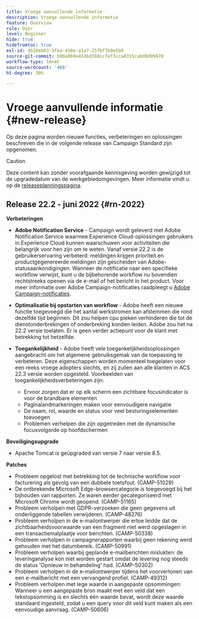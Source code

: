 ```yaml
---
title: Vroege aanvullende informatie
description: Vroege aanvullende informatie
feature: Overview
role: User
level: Beginner
hide: true
hidefromtoc: true
exl-id: 4b10eb63-3fea-438e-a1a7-25fbf7b0e5b0
source-git-commit: b00a0b9e4536d388ccfef3cca0315cabd0d99670
workflow-type: tm+mt
source-wordcount: '468'
ht-degree: 30%

---
```


# Vroege aanvullende informatie {#new-release}

Op deze pagina worden nieuwe functies, verbeteringen en oplossingen beschreven die in de volgende release van Campaign Standard zijn opgenomen.

>[!CAUTION]
>
> Deze content kan zonder voorafgaande kennisgeving worden gewijzigd tot de upgradedatum van de werkgebiedomgevingen. Meer informatie vindt u op de [releaseplanningspagina](../../rn/using/release-planning.md).

## Release 22.2 - juni 2022 {#rn-2022}

**Verbeteringen**

* **Adobe Notification Service** - Campaign wordt geleverd met Adobe Notification Service waarmee Experience Cloud-oplossingen gebruikers in Experience Cloud kunnen waarschuwen voor activiteiten die belangrijk voor hen zijn om te weten. Vanaf versie 22.2 is de gebruikerservaring verbeterd: meldingen krijgen prioriteit en productgegenereerde meldingen zijn gescheiden van Adobe-statusaankondigingen. Wanneer de notificatie naar een specifieke workflow verwijst, kunt u de bijbehorende workflow nu bovendien rechtstreeks openen via de e-mail of het bericht in het product.  Voor meer informatie over Adobe Campaign-notificaties raadpleegt u [Adobe Campaign-notificaties](../../administration/using/sending-internal-notifications.md).

* **Optimalisatie bij opstarten van workflow** - Adobe heeft een nieuwe functie toegevoegd die het aantal werkstromen kan afstemmen die rond dezelfde tijd beginnen. Dit zou helpen cpu pieken verhinderen die tot de dienstonderbrekingen of onderbreking konden leiden. Adobe zou het na 22.2 versie toelaten. Er is geen verder actiepunt voor de klant met betrekking tot hetzelfde.

* **Toegankelijkheid** - Adobe heeft vele toegankelijkheidsoplossingen aangebracht om het algemene gebruiksgemak van de toepassing te verbeteren. Deze eigenschappen worden momenteel toegelaten voor een reeks vroege adopters slechts, en zij zullen aan alle klanten in ACS 22.3 versie worden opgesteld. Voorbeelden van toegankelijkheidsverbeteringen zijn:

   * Ervoor zorgen dat er op elk scherm een zichtbare focusindicator is voor de brandbare elementen
   * Paginalandmarkeringen maken voor eenvoudigere navigatie
   * De naam, rol, waarde en status voor veel besturingselementen toevoegen
   * Problemen verhelpen die zijn opgetreden met de dynamische focusvolgorde op hoofdschermen

**Beveiligingsupgrade**

* Apache Tomcat is geüpgraded van versie 7 naar versie 8.5.

**Patches**

* Probleem opgelost met betrekking tot de technische workflow voor facturering als gevolg van een dubbele toetsfout. (CAMP-51029)
* De ontbrekende Microsoft Edge-browsercategorie is toegevoegd bij het bijhouden van rapporten. Ze waren eerder gecategoriseerd met Microsoft Chrome wordt geopend. (CAMP-51165)
* Probleem verholpen met GDPR-verzoeken die geen gegevens uit onderliggende tabellen verwijderen. (CAMP-48276)
* Probleem verholpen in de e-mailontwerper die ertoe leidde dat de zichtbaarheidsvoorwaarde van een fragment niet werd opgeslagen in een transactiemalplaatje voor berichten. (CAMP-50338)
* Probleem verholpen in campagnerapporten waarbij geen rekening werd gehouden met het datumbereik. (CAMP-50991)
* Probleem verholpen waarbij geplande e-mailberichten mislukten: de leveringanalyse kon niet worden gestart omdat de levering nog steeds de status &#39;Opnieuw in behandeling&#39; had. (CAMP-50302)
* Probleem verholpen in de e-mailontwerper tijdens het voorvertonen van een e-mailbericht met een vervangend profiel. (CAMP-49312)
* Probleem verholpen met lege waarde in aangepaste opsommingen: Wanneer u een aangepaste bron maakt met een veld dat een tekstopsomming is en slechts één waarde bevat, wordt deze waarde standaard ingesteld, zodat u een query voor dit veld kunt maken als een eenvoudige aanvraag. (CAMP-50606)
